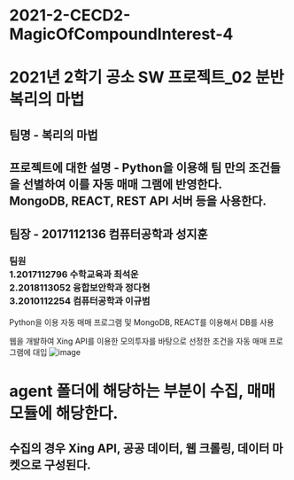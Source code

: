 # 2021-2-CECD2-MagicOfCompoundInterest-4

<h1>2021년 2학기 공소 SW 프로젝트_02 분반 복리의 마법</h1>
<h2>팀명 - 복리의 마법
<h2>프로젝트에 대한 설명 - Python을 이용해 팀 만의 조건들을 선별하여 이를 자동 매매 그램에 반영한다.<br>
  MongoDB, REACT, REST API 서버 등을 사용한다.
<h2>팀장 - 2017112136 컴퓨터공학과 성지훈 </h2>
<h3>팀원<br>
1.2017112796 수학교육과 최석운<br>
2.2018113052 융합보안학과 정다현<br>   
3.2010112254 컴퓨터공학과 이규범<br> 
</h3>  
Python을 이용 자동 매매 프로그램 및 MongoDB, REACT를 이용해서 DB를 사용

웹을 개발하여 Xing API를 이용한 모의투자를 바탕으로 선정한 조건을 자동 매매 프로그램에 대입
![image](https://user-images.githubusercontent.com/32629687/137322155-4a9fa8e9-d486-4090-aa5e-93edc2e116ca.png)

<h1>agent 폴더에 해당하는 부분이 수집, 매매 모듈에 해당한다.</h1>
<h2>수집의 경우 Xing API, 공공 데이터, 웹 크롤링, 데이터 마켓으로 구성된다.</h2>

